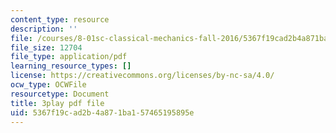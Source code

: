 ```yaml
---
content_type: resource
description: ''
file: /courses/8-01sc-classical-mechanics-fall-2016/5367f19cad2b4a871ba157465195895e_0qEIs6ie2q8.pdf
file_size: 12704
file_type: application/pdf
learning_resource_types: []
license: https://creativecommons.org/licenses/by-nc-sa/4.0/
ocw_type: OCWFile
resourcetype: Document
title: 3play pdf file
uid: 5367f19c-ad2b-4a87-1ba1-57465195895e
---
```

